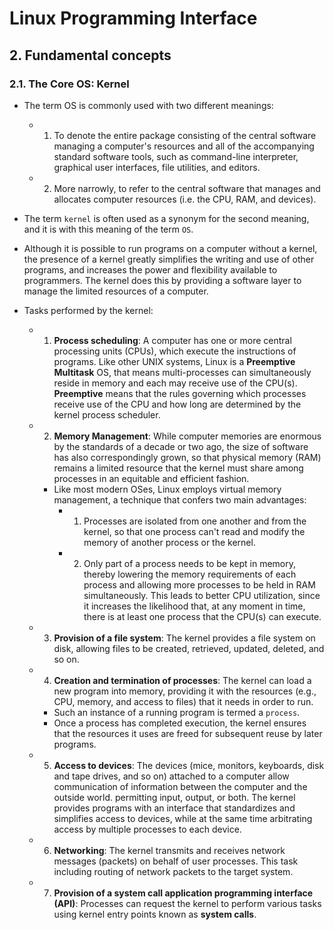 # Linux Programming Interface

## 2. Fundamental concepts

### 2.1. The Core OS: Kernel

- The term OS is commonly used with two different meanings:
  - 1. To denote the entire package consisting of the central software managing a computer's resources and all of the accompanying standard software tools, such as command-line interpreter, graphical user interfaces, file utilities, and editors.
  - 2. More narrowly, to refer to the central software that manages and allocates computer resources (i.e. the CPU, RAM, and devices).

- The term `kernel` is often used as a synonym for the second meaning, and it is with this meaning of the term `OS`.

- Although it is possible to run programs on a computer without a kernel, the presence of a kernel greatly simplifies the writing and use of other programs, and increases the power and flexibility available to programmers. The kernel does this by providing a software layer to manage the limited resources of a computer.

- Tasks performed by the kernel:
  - 1. **Process scheduling**: A computer has one or more central processing units (CPUs), which execute the instructions of programs. Like other UNIX systems, Linux is a **Preemptive Multitask** OS, that means multi-processes can simultaneously reside in memory and each may receive use of the CPU(s). **Preemptive** means that the rules governing which processes receive use of the CPU and how long are determined by the kernel process scheduler.
  
  - 2. **Memory Management**: While computer memories are enormous by the standards of a decade or two ago, the size of software has also correspondingly grown, so that physical memory (RAM) remains a limited resource that the kernel must share among processes in an equitable and efficient fashion.
    - Like most modern OSes, Linux employs virtual memory management, a technique that confers two main advantages:
      - 1. Processes are isolated from one another and from the kernel, so that one process can't read and modify the memory of another process or the kernel.
      - 2. Only part of a process needs to be kept in memory, thereby lowering the memory requirements of each process and allowing more processes to be held in RAM simultaneously. This leads to better CPU utilization, since it increases the likelihood that, at any moment in time, there is at least one process that the CPU(s) can execute.
  - 3. **Provision of a file system**: The kernel provides a file system on disk, allowing files to be created, retrieved, updated, deleted, and so on.
  - 4. **Creation and termination of processes**: The kernel can load a new program into memory, providing it with the resources (e.g., CPU, memory, and access to files) that it needs in order to run.
    - Such an instance of a running program is termed a `process`.
    - Once a process has completed execution, the kernel ensures that the resources it uses are freed for subsequent reuse by later programs.
  - 5. **Access to devices**: The devices (mice, monitors, keyboards, disk and tape drives, and so on) attached to a computer allow communication of information between the computer and the outside world. permitting input, output, or both. The kernel provides programs with an interface that standardizes and simplifies access to devices, while at the same time arbitrating access by multiple processes to each device.
  - 6. **Networking**: The kernel transmits and receives network messages (packets) on behalf of user processes. This task including routing of network packets to the target system.
  - 7. **Provision of a system call application programming interface (API)**: Processes can request the kernel to perform various tasks using kernel entry points known as **system calls**.
